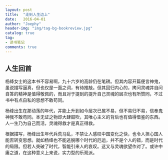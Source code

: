 ```yaml
---
layout: post
title:  "走到人生边上"
date:   2016-04-01
author: "Joephy"
header-img: "img/tag-bg-bookreview.jpg"
catalog: true
tag:
- 读书笔记 
comments: true
---
```

人生回首
-----------

杨绛女士的这本书不容易啊，九十六岁的高龄仍在笔耕。但其内容开篇便言神鬼，虽说描写逼真，但也仅是一面之词，有待推敲。但其回归内心的，拷问灵魂并自问自答的精神是值得敬佩的，而且对于提到的提升自己灵魂的层次也有所赞同，不过书中有点自私的思想不敢苟同。

杨绛出生在那动荡的年代，并能上升到如今层次已属不易，但不易归不易，信奉鬼神我不敢苟同。本无证之物却大肆鼓吹，其唯心主义的背后也有值得借鉴的东西。人一生乃为自己而活，灵魂得救才是真正得救。

根据描写，杨绛出生年代兵荒马乱，不禁让人感叹中国变化之快，也令人担心国人能否转变思想。就如杨绛也不能逃脱哪个时代的厄运，并不是个人的错，而是时代的局限。但若人突破了时代，智能引来人的哀叹。这又与灵魂欲望作对了。或许中庸之道，在这种意义上来说，实力型的乐观派。

